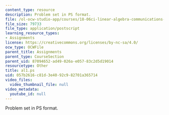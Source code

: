 ```yaml
---
content_type: resource
description: Problem set in PS format.
file: /ol-ocw-studio-app/courses/18-06ci-linear-algebra-communications-intensive-spring-2004/057b2616c81d3e4092c982701a365714_al1.ps
file_size: 79733
file_type: application/postscript
learning_resource_types:
- Assignments
license: https://creativecommons.org/licenses/by-nc-sa/4.0/
ocw_type: OCWFile
parent_title: Assignments
parent_type: CourseSection
parent_uid: 87094652-ad49-026a-e057-83c2d5d19014
resourcetype: Other
title: al1.ps
uid: 057b2616-c81d-3e40-92c9-82701a365714
video_files:
  video_thumbnail_file: null
video_metadata:
  youtube_id: null
---
```

Problem set in PS format.